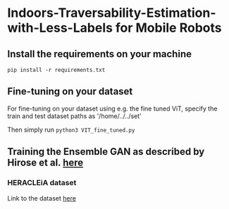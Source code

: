 # Indoors-Traversability-Estimation-with-Less-Labels for Mobile Robots

## Install the requirements on your machine 

`pip install -r requirements.txt`


## Fine-tuning on your dataset 
For fine-tuning on your dataset using e.g. the fine tuned ViT, specify the train and test dataset paths 
as '/home/../../set'

Then simply run `python3 VIT_fine_tuned.py`




## Training the Ensemble GAN as described by Hirose et al. [here](https://ieeexplore.ieee.org/stamp/stamp.jsp?arnumber=8594031)





### HERACLEiA dataset

Link to the dataset [here](https://drive.google.com/file/d/1W2kK7GgNg8mCvbms-SRUnWsQ3FSVoDbu/view?usp=sharing)
